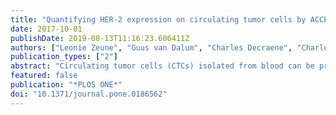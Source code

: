 ```yaml
---
title: "Quantifying HER-2 expression on circulating tumor cells by ACCEPT"
date: 2017-10-01
publishDate: 2019-08-13T11:16:23.606411Z
authors: ["Leonie Zeune", "Guus van Dalum", "Charles Decraene", "Charlotte Proudhon", "Tanja Fehm", "Hans Neubauer", "Brigitte Rack", "Marianna Alunni-Fabbroni", "Leon W. M. M. Terstappen", "Stephan A. van Gils", "Christoph Brune"]
publication_types: ["2"]
abstract: "Circulating tumor cells (CTCs) isolated from blood can be probed for the expression of treatment targets. Immunofluorescence is often used for both the enumeration of CTC and the determination of protein expression levels related to treatment targets. Accurate and reproducible assessment of such treatment target expression levels is essential for their use in the clinic. To enable this, an open source image analysis program named ACCEPT was developed in the EU-FP7 CTCTrap and CANCER-ID programs. Here its application is shown on a retrospective cohort of 132 metastatic breast cancer patients from which blood samples were processed by CellSearch ® and stained for HER-2 expression as additional marker. Images were digitally stored and reviewers identified a total of 4084 CTCs. CTC's HER-2 expression was determined in the thumbnail images by ACCEPT. 150 of these images were selected and sent to six independent investigators to score the HER-2 expression with and without ACCEPT. Concordance rate of the operators' scoring results for HER-2 on CTCs was 30% and could be increased using the ACCEPT tool to 51%. Automated assessment of HER-2 expression by ACCEPT on 4084 CTCs of 132 patients showed 8 (6.1%) patients with all CTCs expressing HER-2, 14 (10.6%) patients with no CTC expressing HER-2 and 110 (83.3%) patients with CTCs showing a varying HER-2 expression level. In total 1576 CTCs were determined HER-2 positive. We conclude that the use of image analysis enables a more reproducible quantification of treatment targets on CTCs and leads the way to fully automated and reproducible approaches."
featured: false
publication: "*PLOS ONE*"
doi: "10.1371/journal.pone.0186562"
---
```


